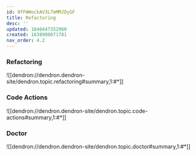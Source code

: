 ```yaml
---
id: 0fFWWockAV3L7mMMJOyGF
title: Refactoring
desc: ''
updated: 1640447352960
created: 1638900071781
nav_order: 4.2
---
```



### Refactoring

![[dendron://dendron.dendron-site/dendron.topic.refactoring#summary,1:#*]]

### Code Actions

![[dendron://dendron.dendron-site/dendron.topic.code-actions#summary,1:#*]]

### Doctor

![[dendron://dendron.dendron-site/dendron.topic.doctor#summary,1:#*]]